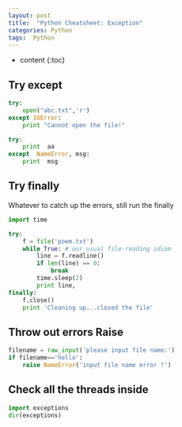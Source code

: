 ```yaml
---
layout: post
title:  "Python Cheatsheet: Exception" 
categories: Python
tags:  Python
---
```


* content
{:toc}

## Try except

```python
try:
    open("abc.txt",'r')
except IOError:
    print "Cannot open the file!" 
```

```python
try:
    print  aa
except  NameError, msg:
    print  msg
```

## Try finally
Whatever to catch up the errors, still run the finally
```python 
import time

try:
    f = file('poem.txt')
    while True: # our usual file-reading idiom
        line = f.readline()
        if len(line) == 0:
            break
        time.sleep(2)
        print line,
finally:
    f.close()
    print 'Cleaning up...closed the file'
```

## Throw out errors Raise
```python
filename = raw_input('please input file name:')
if filename=='hello':
    raise NameError('input file name error !')
```

## Check all the threads inside
```python
import exceptions
dir(exceptions)
```
